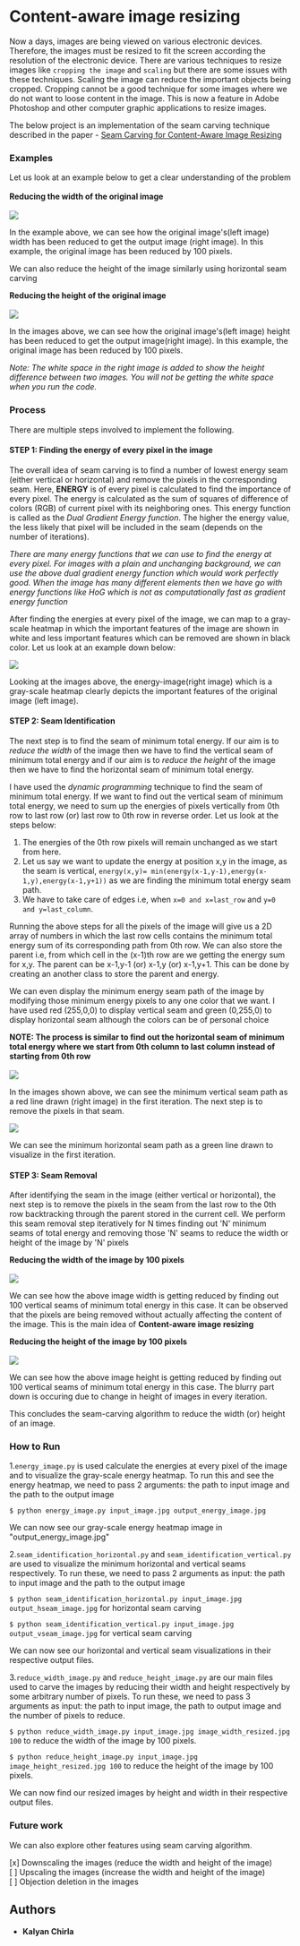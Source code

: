 # Content-aware image resizing

Now a days, images are being viewed on various electronic devices. Therefore, the images must be resized to fit the screen according the resolution of the electronic device. There are various techniques to resize images like `cropping the image` and `scaling` but there are some issues with these techniques. Scaling the image can reduce the important objects being cropped. Cropping cannot be a good technique for some images where we do not want to loose content in the image. This is now a feature in Adobe Photoshop and other computer graphic applications to resize images.

The below project is an implementation of the seam carving technique described in the paper - [Seam Carving for Content-Aware Image Resizing](http://graphics.cs.cmu.edu/courses/15-463/2012_fall/hw/proj3-seamcarving/imret.pdf)

### Examples

Let us look at an example below to get a clear understanding of the problem
<br/>
<br/>
**Reducing the width of the original image**
<br/>
<br/>
![](https://i.imgur.com/oKfEO98.jpg)

In the example above, we can see how the original image's(left image) width has been reduced to get the output image (right image). In this example, the original image has been reduced by 100 pixels.  

We can also reduce the height of the image similarly using horizontal seam carving

**Reducing the height of the original image**
<br/>
<br/>
![](https://i.imgur.com/l0VoEeB.jpg)

In the images above, we can see how the original image's(left image) height has been reduced to get the output image(right image). In this example, the original image has been reduced by 100 pixels.

*Note: The white space in the right image is added to show the height difference between two images. You will not be getting the white space when you run the code.*

### Process

There are multiple steps involved to implement the following.

#### STEP 1: Finding the energy of every pixel in the image

The overall idea of seam carving is to find a number of lowest energy seam (either vertical or horizontal) and remove the pixels in the corresponding seam. Here, **ENERGY** is of every pixel is calculated to find the importance of every pixel. The energy is calculated as the sum of squares of difference of colors (RGB) of current pixel with its neighboring ones. This energy function is called as the *Dual Gradient Energy function*. The higher the energy value, the less likely that pixel will be included in the seam (depends on the number of iterations). 

*There are many energy functions that we can use to find the energy at every pixel. For images with a plain and unchanging background, we can use the above dual gradient energy function which would work perfectly good. When the image has many different elements then we have go with energy functions like HoG which is not as computationally fast as gradient energy function*

After finding the energies at every pixel of the image, we can map to a gray-scale heatmap in which the important features of the image are shown in white and less important features which can be removed are shown in black color. Let us look at an example down below:

![](https://i.imgur.com/mZrCT31.jpg)

Looking at the images above, the energy-image(right image) which is a gray-scale heatmap clearly depicts the important features of the original image (left image). 

#### STEP 2: Seam Identification

The next step is to find the seam of minimum total energy. If our aim is to *reduce the width* of the image then we have to find the vertical seam of minimum total energy and if our aim is to *reduce the height* of the image then we have to find the horizontal seam of minimum total energy.

I have used the *dynamic programming* technique to find the seam of minimum total energy. If we want to find out the vertical seam of minimum total energy, we need to sum up the energies of pixels vertically from 0th row to last row (or) last row to 0th row in reverse order. Let us look at the steps below:
<br/>
1. The energies of the 0th row pixels will remain unchanged as we start from here.
2. Let us say we want to update the energy at position x,y in the image, as the seam is vertical, `energy(x,y)= min(energy(x-1,y-1),energy(x-1,y),energy(x-1,y+1))` as we are finding the minimum total energy seam path.
3. We have to take care of edges i.e, when `x=0 and x=last_row` and `y=0 and y=last_column`.

Running the above steps for all the pixels of the image will give us a 2D array of numbers in which the last row cells contains the minimum total energy sum of its corresponding path from 0th row. We can also store the parent i.e, from which cell in the (x-1)th row are we getting the energy sum for x,y. The parent can be x-1,y-1 (or) x-1,y (or) x-1,y+1. This can be done by creating an another class to store the parent and energy.

We can even display the minimum energy seam path of the image by modifying those minimum energy pixels to any one color that we want. I have used red (255,0,0) to display vertical seam and green (0,255,0) to display horizontal seam although the colors can be of personal choice

**NOTE: The process is similar to find out the horizontal seam of minimum total energy where we start from 0th column to last column instead of starting from 0th row**
<br/>
<br/>
![](https://i.imgur.com/jB3KSp8.jpg)

In the images shown above, we can see the minimum vertical seam path as a red line drawn (right image) in the first iteration. The next step is to remove the pixels in that seam.

![](https://i.imgur.com/tCeUE7b.png)

We can see the minimum horizontal seam path as a green line drawn to visualize in the first iteration. 

#### STEP 3: Seam Removal

After identifying the seam in the image (either vertical or horizontal), the next step is to remove the pixels in the seam from the last row to the 0th row backtracking through the parent stored in the current cell. We perform this seam removal step iteratively for N times finding out 'N' minimum seams of total energy and removing those 'N' seams to reduce the width or height of the image by 'N' pixels

**Reducing the width of the image by 100 pixels**
<br/>
<br/>
![](seam_vertical.gif)

We can see how the above image width is getting reduced by finding out 100 vertical seams of minimum total energy in this case. It can be observed that the pixels are being removed without actually affecting the content of the image. This is the main idea of **Content-aware image resizing**

**Reducing the height of the image by 100 pixels**
<br/>
<br/>
![](seam_horizontal.gif)

We can see how the above image height is getting reduced by finding out 100 vertical seams of minimum total energy in this case. The blurry part down is occuring due to change in height of images in every iteration.

This concludes the seam-carving algorithm to reduce the width (or) height of an image.

### How to Run

1.`energy_image.py` is used calculate the energies at every pixel of the image and to visualize the gray-scale energy heatmap. To run this and see the energy heatmap, we need to pass 2 arguments: the path to input image and the path to the output image

`$ python energy_image.py input_image.jpg output_energy_image.jpg`

We can now see our gray-scale energy heatmap image in "output_energy_image.jpg"

2.`seam_identification_horizontal.py` and `seam_identification_vertical.py` are used to visualize the minimum horizontal and vertical seams respectively. To run these, we need to pass 2 arguments as input: the path to input image and the path to the output image

`$ python seam_identification_horizontal.py input_image.jpg output_hseam_image.jpg` for horizontal seam carving

`$ python seam_identification_vertical.py input_image.jpg output_vseam_image.jpg` for vertical seam carving

We can now see our horizontal and vertical seam visualizations in their respective output files.

3.`reduce_width_image.py` and `reduce_height_image.py` are our main files used to carve the images by reducing their width and height respectively by some arbitrary number of pixels. To run these, we need to pass 3 arguments as input: the path to input image, the path to output image and the number of pixels to reduce.

`$ python reduce_width_image.py input_image.jpg image_width_resized.jpg 100`  to reduce the width of the image by 100 pixels.

`$ python reduce_height_image.py input_image.jpg image_height_resized.jpg 100`  to reduce the height of the image by 100 pixels.

We can now find our resized images by height and width in their respective output files.

### Future work

We can also explore other features using seam carving algorithm. 

[x] Downscaling the images (reduce the width and height of the image) <br/>
[ ] Upscaling the images (increase the width and height of the image) <br/>
[ ] Objection deletion in the images <br/>

## Authors
* **Kalyan Chirla**



